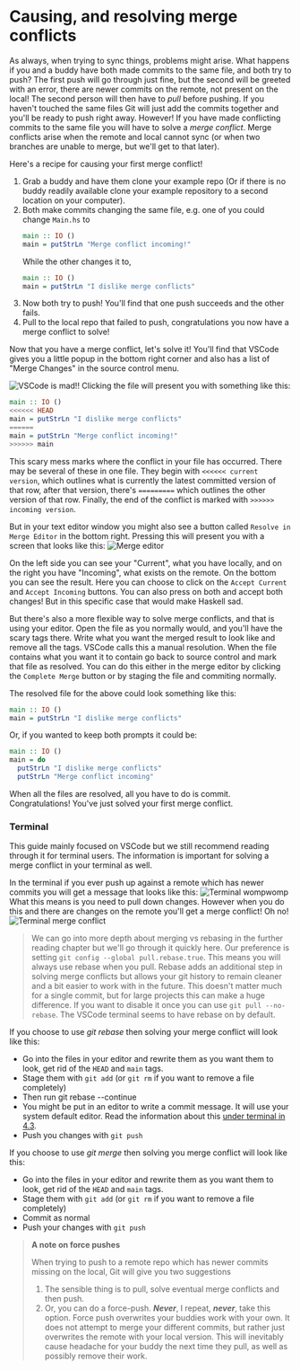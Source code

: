 # Causing, and resolving merge conflicts

As always, when trying to sync things, problems might arise. What happens if you
and a buddy have both made commits to the same file, and both try to push? The
first push will go through just fine, but the second will be greeted with an
error, there are newer commits on the remote, not present on the local! The
second person will then have to _pull_ before pushing. If you haven't touched
the same files Git will just add the commits together and you'll be ready to
push right away. However! If you have made conflicting commits to the same file
you will have to solve a _merge conflict_. Merge conflicts arise when the remote
and local cannot sync (or when two branches are unable to merge, but we'll get
to that later).

Here's a recipe for causing your first merge conflict!

1. Grab a buddy and have them clone your example repo (Or if there is no buddy
   readily available clone your example repository to a second location on your
   computer).
2. Both make commits changing the same file, e.g. one of you could change `Main.hs` to
   ```haskell
   main :: IO ()
   main = putStrLn "Merge conflict incoming!"
   ```
   While the other changes it to,
   ```haskell
   main :: IO ()
   main = putStrLn "I dislike merge conflicts"
   ```
3. Now both try to push! You'll find that one push succeeds and the other fails.
4. Pull to the local repo that failed to push, congratulations you now have a
   merge conflict to solve!

Now that you have a merge conflict, let's solve it! You'll find that VSCode gives you a little popup in the bottom right corner and also has a list of "Merge Changes" in the source control menu. 
<!-- ![VSCode is sad](/Assets/git/popup.png) -->
![VSCode is mad!!](/Assets/git/mergeconflict.png)
Clicking the file will present you with something like this:

<!-- ![Diff view for merge conflict](../../Assets/diffViewMergeConflict.png) -->
```haskell
main :: IO ()
<<<<<< HEAD
main = putStrLn "I dislike merge conflicts"
======
main = putStrLn "Merge conflict incoming!"
>>>>>> main
```

This scary mess marks where the conflict in your file has occurred. There may be
several of these in one file. They begin with `<<<<<< current version`, which
outlines what is currently the latest committed version of that row, after that
version, there's `=========` which outlines the other version of that row.
Finally, the end of the conflict is marked with `>>>>>> incoming version`.

But in your text editor window you might also see a button called `Resolve in Merge Editor` in the bottom right. Pressing this will present you with a screen that looks like this:
![Merge editor](/Assets/git/mergeeditor.png)

On the left side you can see your "Current", what you have locally, and on the right you have "Incoming", what exists on the remote. On the bottom you can see the result.
Here you can choose to click on the `Accept Current` and `Accept Incoming`
buttons. You can also press on both and accept both changes! But in this specific case
that would make Haskell sad.

But there's also a more flexible way to solve merge conflicts, and that is
using your editor. Open the file as you normally would, and you'll have the
scary tags there. Write what you want the merged result to look like and remove
all the tags. VSCode calls this a manual resolution. When the file contains
what you want it to contain go back to source control and mark that file as
resolved. You can do this either in the merge editor by clicking the `Complete Merge` button or by staging the file and commiting normally. 

The resolved file for the above could look something like this:

```haskell
main :: IO ()
main = putStrLn "I dislike merge conflicts"
```

Or, if you wanted to keep both prompts it could be:

```haskell
main :: IO ()
main = do
  putStrLn "I dislike merge conflicts"
  putStrLn "Merge conflict incoming"
```

When all the files are resolved, all you have to do is commit. Congratulations!
You've just solved your first merge conflict.

### Terminal 

This guide mainly focused on VSCode but we still recommend reading through it
for terminal users. The information is important for solving a merge conflict
in your terminal as well.

In the terminal if you ever push up against a remote which has newer commits you will get a message that looks like this:
![Terminal wompwomp](/Assets/git/terminalpush.png)
What this means is you need to pull down changes.
However when you do this and there are changes on the remote you'll get a merge conflict! Oh no!
![Terminal merge conflict](/Assets/git/terminalconflict.png)
> We can go into more depth about merging vs rebasing in the further reading
> chapter but we'll go through it quickly here. Our preference is setting `git
> config --global pull.rebase.true`. This means you will always use rebase when
> you pull. Rebase adds an additional step in solving merge conflicts but
> allows your git history to remain cleaner and a bit easier to work with in
> the future. This doesn't matter much for a single commit, but for large
> projects this can make a huge difference. If you want to disable it once you
> can use `git pull --no-rebase`. The VSCode terminal seems to have rebase on
> by default.

If you choose to use _git rebase_ then solving your merge conflict will look like this:
- Go into the files in your editor and rewrite them as you want them to look, get rid of the `HEAD` and `main` tags. 
- Stage them with `git add` (or `git rm` if you want to remove a file completely)
- Then run git rebase --continue
- You might be put in an editor to write a commit message. It will use your system default editor. Read the information about this [under terminal in 4.3](./basics.md#terminal).
- Push you changes with `git push`

If you choose to use _git merge_ then solving you merge conflict will look like this:
- Go into the files in your editor and rewrite them as you want them to look, get rid of the `HEAD` and `main` tags. 
- Stage them with `git add` (or `git rm` if you want to remove a file completely)
- Commit as normal 
- Push your changes with `git push`

> **A note on force pushes**
>
> When trying to push to a remote repo which has newer commits missing on the
> local, Git will give you two suggestions
>
> 1. The sensible thing is to pull, solve eventual merge conflicts and then
>    push.
> 2. Or, you can do a force-push. **_Never_**, I repeat, **_never_**, take this option.
>    Force push overwrites your buddies work with your own. It does not attempt
>    to merge your different commits, but rather just overwrites the remote with
>    your local version. This will inevitably cause headache for your buddy the
>    next time they pull, as well as possibly remove their work.
